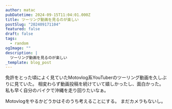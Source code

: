 ```yaml
---
author: matac
pubDatetime: 2024-09-15T11:04:01.000Z
title: ツーリング動画を見るのが楽しい
postSlug: "202409171104"
featured: false
draft: false
tags:
  - random
ogImage: ""
description: |
  ツーリング動画を見るのが楽しい
_template: blog_post
---
```


免許をとった頃によく見ていたMotovlog系YouTuberのツーリング動画を久しぶりに見ていた。
相変わらず動画投稿を続けていて嬉しかったし、面白かった。
私も早く自分のバイクで沖縄を走り回りたいなぁ。

Motovlogをやるかどうかはそのうち考えることにする。
まだカメラもないし。
